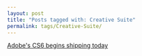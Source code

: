 ```yaml
---
layout: post
title: "Posts tagged with: Creative Suite"
permalink: tags/Creative-Suite/
---
```

[Adobe's CS6 begins shipping today](/2012/05/adobes-cs6-begins-shipping-today)
